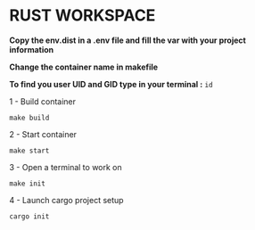 # RUST WORKSPACE

**Copy the env.dist in a .env file and fill the var with your project information**

**Change the container name in makefile**

**To find you user UID and GID type in your terminal :** ```id```

1 - Build container

```
make build
```

2 - Start container
```
make start
```

3 - Open a terminal to work on

```
make init
```

4 - Launch cargo project setup

```
cargo init
```